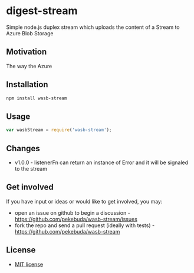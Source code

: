 # digest-stream

Simple node.js duplex stream which uploads the content of a Stream to 
Azure Blob Storage


## Motivation

The way the Azure 


## Installation

```bash
npm install wasb-stream
```


## Usage

```javascript
var wasbStream = require('wasb-stream');
```


## Changes

 - v1.0.0 - listenerFn can return an instance of Error and it will be signaled to the stream


## Get involved

If you have input or ideas or would like to get involved, you may:

 - open an issue on github to begin a discussion - <https://github.com/pekebuda/wasb-stream/issues>
 - fork the repo and send a pull request (ideally with tests) - <https://github.com/pekebuda/wasb-stream>


## License

 - [MIT license](http://github.com/jeffbski/digest-stream/raw/master/LICENSE)
